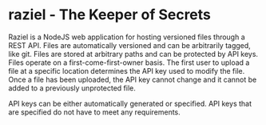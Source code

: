 # raziel - The Keeper of Secrets

Raziel is a NodeJS web application for hosting versioned files through a REST
API. Files are automatically versioned and can be arbitrarily tagged, like git.
Files are stored at arbitrary paths and can be protected by API keys. Files
operate on a first-come-first-owner basis. The first user to upload a file at
a specific location determines the API key used to modify the file. Once a file
has been uploaded, the API key cannot change and it cannot be added to a
previously unprotected file.

API keys can be either automatically generated or specified. API keys that are
specified do not have to meet any requirements.


